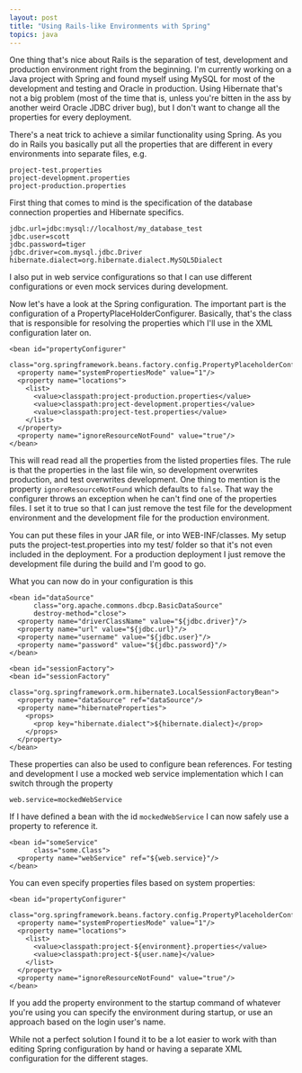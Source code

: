 ```yaml
---
layout: post
title: "Using Rails-like Environments with Spring"
topics: java
---
```

One thing that's nice about Rails is the separation of test, development and production environment right from the beginning. I'm currently working on a Java project with Spring and found myself using MySQL for most of the development and testing and Oracle in production. Using Hibernate that's not a big problem (most of the time that is, unless you're bitten in the ass by another weird Oracle JDBC driver bug), but I don't want to change all the properties for every deployment.

There's a neat trick to achieve a similar functionality using Spring. As you do in Rails you basically put all the properties that are different in every environments into separate files, e.g.

    project-test.properties
    project-development.properties
    project-production.properties

First thing that comes to mind is the specification of the database connection properties and Hibernate specifics.

    jdbc.url=jdbc:mysql://localhost/my_database_test
    jdbc.user=scott
    jdbc.password=tiger
    jdbc.driver=com.mysql.jdbc.Driver
    hibernate.dialect=org.hibernate.dialect.MySQL5Dialect

I also put in web service configurations so that I can use different configurations or even mock services during development.

Now let's have a look at the Spring configuration. The important part is the configuration of a PropertyPlaceHolderConfigurer. Basically, that's the class that is responsible for resolving the properties which I'll use in the XML configuration later on.

    <bean id="propertyConfigurer" 
          class="org.springframework.beans.factory.config.PropertyPlaceholderConfigurer">
      <property name="systemPropertiesMode" value="1"/>
      <property name="locations">
        <list>
          <value>classpath:project-production.properties</value>
          <value>classpath:project-development.properties</value>
          <value>classpath:project-test.properties</value>
        </list>
      </property>
      <property name="ignoreResourceNotFound" value="true"/>
    </bean>

This will read read all the properties from the listed properties files. The rule is that the properties in the last file win, so development overwrites production, and test overwrites development. One thing to mention is the property `ignoreResourceNotFound` which defaults to `false`. That way the configurer throws an exception when he can't find one of the properties files. I set it to true so that I can just remove the test file for the development environment and the development file for the production environment.

You can put these files in your JAR file, or into WEB-INF/classes. My setup puts the project-test.properties into my test/ folder so that it's not even included in the deployment. For a production deployment I just remove the development file during the build and I'm good to go.

What you can now do in your configuration is this

    <bean id="dataSource"
          class="org.apache.commons.dbcp.BasicDataSource"
          destroy-method="close">
      <property name="driverClassName" value="${jdbc.driver}"/>
      <property name="url" value="${jdbc.url}"/>
      <property name="username" value="${jdbc.user}"/>
      <property name="password" value="${jdbc.password}"/>
    </bean>

    <bean id="sessionFactory">
    <bean id="sessionFactory"
          class="org.springframework.orm.hibernate3.LocalSessionFactoryBean">
      <property name="dataSource" ref="dataSource"/>
      <property name="hibernateProperties">
        <props>
          <prop key="hibernate.dialect">${hibernate.dialect}</prop>
        </props>
      </property>
    </bean>

These properties can also be used to configure bean references. For testing and development I use a mocked web service implementation which I can switch through the property

    web.service=mockedWebService

If I have defined a bean with the id `mockedWebService` I can now safely use a property to reference it.

    <bean id="someService"
          class="some.Class">
      <property name="webService" ref="${web.service}"/>
    </bean>

You can even specify properties files based on system properties:

    <bean id="propertyConfigurer" 
          class="org.springframework.beans.factory.config.PropertyPlaceholderConfigurer">
      <property name="systemPropertiesMode" value="1"/>
      <property name="locations">
        <list>
          <value>classpath:project-${environment}.properties</value>
          <value>classpath:project-${user.name}</value>
        </list>
      </property>
      <property name="ignoreResourceNotFound" value="true"/>
    </bean>

If you add the property environment to the startup command of whatever you're using you can specify the environment during startup, or use an approach based on the login user's name.

While not a perfect solution I found it to be a lot easier to work with than editing Spring configuration by hand or having a separate XML configuration for the different stages.